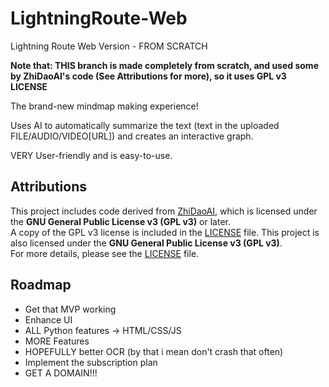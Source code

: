 # LightningRoute-Web
Lightning Route Web Version - FROM SCRATCH

**Note that: THIS branch is made completely from scratch, and used some by ZhiDaoAI's code (See Attributions for more), so it uses GPL v3 LICENSE**

The brand-new mindmap making experience!

Uses AI to automatically summarize the text (text in the uploaded FILE/AUDIO/VIDEO[URL]) and creates an interactive graph.

VERY User-friendly and is easy-to-use.

## Attributions

This project includes code derived from [ZhiDaoAI](https://github.com/ZigaoWang/ZhiDaoAI/), which is licensed under the **GNU General Public License v3 (GPL v3)** or later.  
A copy of the GPL v3 license is included in the [LICENSE](LICENSE) file.
This project is also licensed under the **GNU General Public License v3 (GPL v3)**.  
For more details, please see the [LICENSE](LICENSE) file.

## Roadmap
- Get that MVP working
- Enhance UI
- ALL Python features -> HTML/CSS/JS
- MORE Features
- HOPEFULLY better OCR (by that i mean don't crash that often)
- Implement the subscription plan
- GET A DOMAIN!!!
